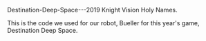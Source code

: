 Destination-Deep-Space---2019
Knight Vision Holy Names.

This is the code we used for our robot, Bueller for this year's game, Destination Deep Space.

